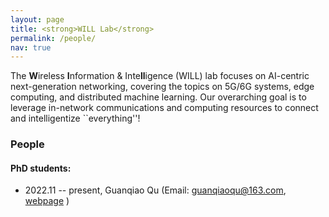 ```yaml
---
layout: page
title: <strong>WILL Lab</strong>
permalink: /people/
nav: true
---
```


The <strong>W</strong>ireless <strong>I</strong>nformation & Inte<strong>ll</strong>igence (WILL) lab focuses on AI-centric next-generation networking, covering the topics on 5G/6G systems, edge computing, and distributed machine learning. Our overarching goal is to leverage in-network communications and computing resources to connect and intelligentize ``everything''!

### People

#### PhD students:

- 2022.11 -- present, Guanqiao Qu (Email: guanqiaoqu@163.com, <a href=https://guanqiaoqu.com/>webpage</a> )

